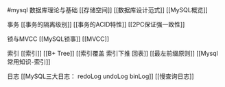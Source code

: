 #mysql 
数据库理论与基础
[[存储空间]]
[[数据库设计范式]]
[[MySQL概览]]

事务
[[事务的隔离级别]]
[[事务的ACID特性]]
[[2PC保证强一致性]]


锁与MVCC
[[MySQL锁事]]
[[MVCC]]


索引
[[索引]]
[[B+ Tree]]
[[索引覆盖 索引下推 回表]]
[[最左前缀原则]]
[[Mysql常用知识-索引]]


日志
[[MySQL三大日志： redoLog undoLog binLog]]
[[慢查询日志]]



